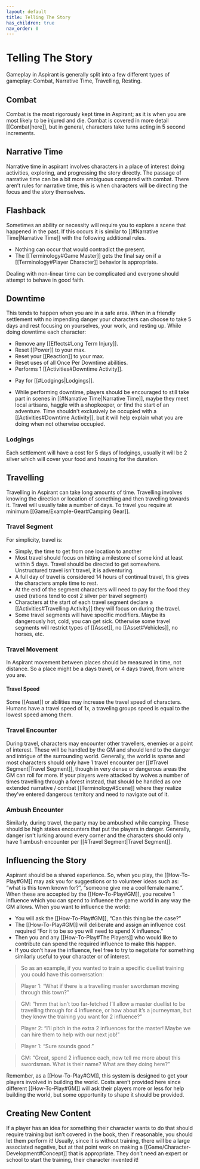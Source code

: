 ```yaml
---
layout: default
title: Telling The Story
has_children: true
nav_order: 0
---
```


# Telling The Story

Gameplay in Aspirant is generally split into a few different types of gameplay: Combat, Narrative Time, Travelling, Resting.

## Combat

Combat is the most rigorously kept time in Aspirant; as it is when you are most likely to be injured and die. Combat is covered in more detail [[Combat|here]], but in general, characters take turns acting in 5 second increments.

## Narrative Time

Narrative time in aspirant involves characters in a place of interest doing activities, exploring, and progressing the story directly. The passage of narrative time can be a bit more ambiguous compared with combat. There aren’t rules for narrative time, this is when characters will be directing the focus and the story themselves.

## Flashback

Sometimes an ability or necessity will require you to explore a scene that happened in the past. If this occurs it is similar to [[#Narrative Time|Narrative Time]] with the following additional rules.
* Nothing can occur that would contradict the present. 
* The [[Terminology#Game Master]] gets the final say on if a [[Terminology#Player Character]] behavior is appropriate. 

Dealing with non-linear time can be complicated and everyone should attempt to behave in good faith. 

## Downtime

This tends to happen when you are in a safe area. When in a friendly settlement with no impending danger your characters can choose to take 5 days and rest focusing on yourselves, your work, and resting up. While doing downtime each character:

- Remove any [[Effects#Long Term Injury]].
- Reset [[Power]] to your max.
- Reset your [[Reaction]] to your max.
- Reset uses of all Once Per Downtime abilities.
- Performs 1 [[Activities#Downtime Activity]].
* Pay for [[#Lodgings|Lodgings]].
- While performing downtime, players should be encouraged to still take part in scenes in [[#Narrative Time|Narrative Time]], maybe they meet local artisans, haggle with a shopkeeper, or find the start of an adventure. Time shouldn't exclusively be occupied with a [[Activities#Downtime Activity]], but it will help explain what you are doing when not otherwise occupied.

### Lodgings
Each settlement will have a cost for 5 days of lodgings, usually it will be 2 silver which will cover your food and housing for the duration.
## Travelling

Travelling in Aspirant can take long amounts of time. Travelling involves knowing the direction or location of something and then travelling towards it. Travel will usually take a number of days. To travel you require at minimum [[Game/Example-Gear#Camping Gear]].

### Travel Segment

For simplicity, travel is:

- Simply, the time to get from one location to another
- Most travel should focus on hitting a milestone of some kind at least within 5 days. Travel should be directed to get somewhere. Unstructured travel isn't travel, it is adventuring.
- A full day of travel is considered 14 hours of continual travel, this gives the characters ample time to rest.
- At the end of the segment characters will need to pay for the food they used (rations tend to cost 2 silver per travel segment)
- Characters at the start of each travel segment declare a [[Activities#Travelling Activity]] they will focus on during the travel.
- Some travel segments will have specific modifiers. Maybe its dangerously hot, cold, you can get sick. Otherwise some travel segments will restrict types of [[Asset]], no [[Asset#Vehicles]], no horses, etc.

### Travel Movement
In Aspirant movement between places should be measured in time, not distance. So a place might be a days travel, or 4 days travel, from where you are. 
#### Travel Speed
Some [[Asset]] or abilities may increase the travel speed of characters. Humans have a travel speed of 1x, a traveling groups speed is equal to the lowest speed among them.

### Travel Encounter

During travel, characters may encounter other travellers, enemies or a point of interest. These will be handled by the GM and should lend to the danger and intrigue of the surrounding world. Generally, the world is sparse and most characters should only have 1 travel encounter per [[#Travel Segment|Travel Segment]], though in very dense or dangerous areas the GM can roll for more. If your players were attacked by wolves a number of times travelling through a forest instead, that should be handled as one extended narrative / combat [[Terminology#Scene]] where they realize they’ve entered dangerous territory and need to navigate out of it.

### Ambush Encounter

Similarly, during travel, the party may be ambushed while camping. These should be high stakes encounters that put the players in danger. Generally, danger isn't lurking around every corner and the characters should only have 1 ambush encounter per [[#Travel Segment|Travel Segment]].

## Influencing the Story

Aspirant should be a shared experience. So, when you play, the [[How-To-Play#GM]] may ask you for suggestions or to volunteer ideas such as: “what is this town known for?”, “someone give me a cool female name.”. When these are accepted by the [[How-To-Play#GM]], you receive 1 influence which you can spend to influence the game world in any way the GM allows. When you want to influence the world:

- You will ask the [[How-To-Play#GM]], “Can this thing be the case?”
- The [[How-To-Play#GM]] will deliberate and assign an influence cost required “For it to be so you will need to spend X influence.”
- Then you and any [[How-To-Play#The Players]] who would like to contribute can spend the required influence to make this happen.
- If you don’t have the influence, feel free to try to negotiate for something similarly useful to your character or of interest.

> So as an example, if you wanted to train a specific duellist training you could have this conversation:

> Player 1: “What if there is a travelling master swordsman moving through this town?”

> GM: “hmm that isn’t too far-fetched I’ll allow a master duellist to be travelling through for 4 influence, or how about it’s a journeyman, but they know the training you want for 2 influence?”

> Player 2: “I’ll pitch in the extra 2 influences for the master! Maybe we can hire them to help with our next job!”

> Player 1: “Sure sounds good.”

> GM: “Great, spend 2 influence each, now tell me more about this swordsman. What is their name? What are they doing here?”

Remember, as a [[How-To-Play#GM]], this system is designed to get your players involved in building the world. Costs aren’t provided here since different [[How-To-Play#GM]] will ask their players more or less for help building the world, but some opportunity to shape it should be provided.

## Creating New Content

If a player has an idea for something their character wants to do that should require training but isn’t covered in the book, then if reasonable, you should let them perform it! Usually, since it is without training, there will be a large associated negative, but at that point work on making a [[Game/Character-Development#Concept]] that is appropriate. They don’t need an expert or school to start the training, their character invented it!
